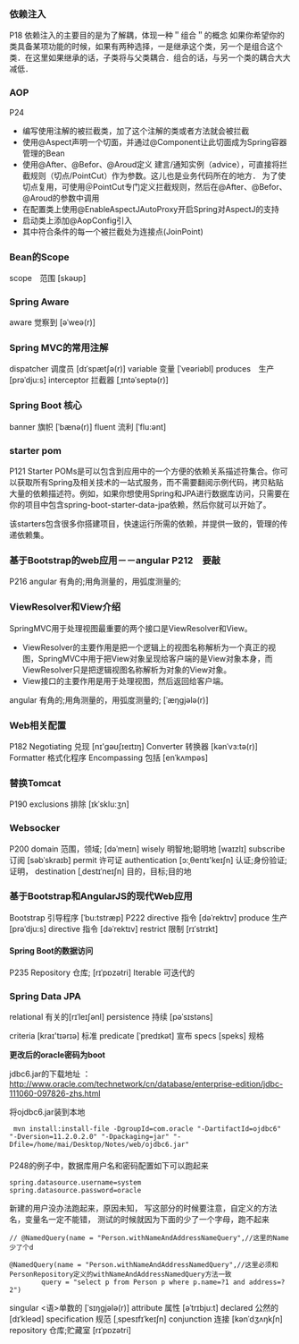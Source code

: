 ### 依赖注入
P18
依赖注入的主要目的是为了解耦，体现一种＂组合＂的概念
如果你希望你的类具备某项功能的时候，如果有两种选择，一是继承这个类，另一个是组合这个类．在这里如果继承的话，子类将与父类耦合．组合的话，与另一个类的耦合大大减低．

### AOP
P24

* 编写使用注解的被拦截类，加了这个注解的类或者方法就会被拦截
* 使用@Aspect声明一个切面，并通过@Component让此切面成为Spring容器管理的Bean
* 使用@After、@Befor、@Aroud定义 建言/通知实例（advice），可直接将拦截规则（切点/PointCut）作为参数。这儿也是业务代码所在的地方．
为了使切点复用，可使用＠PointCut专门定义拦截规则，然后在@After、@Befor、@Aroud的参数中调用
* 在配置类上使用@EnableAspectJAutoProxy开启Spring对AspectJ的支持
* 启动类上添加@AopConfig引入
* 其中符合条件的每一个被拦截处为连接点(JoinPoint)

### Bean的Scope
scope　范围  [skəʊp]

### Spring Aware
aware 觉察到  [əˈweə(r)] 

### Spring MVC的常用注解
dispatcher 调度员 [dɪˈspætʃə(r)] 
variable 变量 [ˈveəriəbl] 
produces　生产 [prəˈdju:s] 
interceptor 拦截器 [ˌɪntəˈseptə(r)]

### Spring  Boot 核心
banner 旗帜 [ˈbænə(r)] 
fluent 流利 [ˈflu:ənt] 

### starter pom
P121
Starter POMs是可以包含到应用中的一个方便的依赖关系描述符集合。你可以获取所有Spring及相关技术的一站式服务，而不需要翻阅示例代码，拷贝粘贴大量的依赖描述符。例如，如果你想使用Spring和JPA进行数据库访问，只需要在你的项目中包含spring-boot-starter-data-jpa依赖，然后你就可以开始了。

该starters包含很多你搭建项目，快速运行所需的依赖，并提供一致的，管理的传递依赖集。

### 基于Bootstrap的web应用－－angular P212　要敲
P216
angular 有角的;用角测量的，用弧度测量的;

### ViewResolver和View介绍
SpringMVC用于处理视图最重要的两个接口是ViewResolver和View。
* ViewResolver的主要作用是把一个逻辑上的视图名称解析为一个真正的视图，SpringMVC中用于把View对象呈现给客户端的是View对象本身，而ViewResolver只是把逻辑视图名称解析为对象的View对象。
* View接口的主要作用是用于处理视图，然后返回给客户端。

angular 有角的;用角测量的，用弧度测量的; [ˈæŋgjələ(r)] 
### Web相关配置
P182
Negotiating 兑现 [nɪ'ɡəʊʃɪeɪtɪŋ]
Converter  转换器  [kənˈvɜ:tə(r)]
Formatter  格式化程序
Encompassing  包括 [enˈkʌmpəs]

### 替换Tomcat
P190
exclusions 排除 [ɪkˈsklu:ʒn] 

### Websocker
P200
domain 范围，领域; [dəˈmeɪn] 
wisely 明智地;聪明地 [waɪzlɪ] 
subscribe 订阅  [səbˈskraɪb] 
permit 许可证
authentication [ɔ:ˌθentɪ'keɪʃn] 认证;身份验证;证明，
destination  [ˌdestɪˈneɪʃn] 目的，目标;目的地
### 基于Bootstrap和AngularJS的现代Web应用
Bootstrap  引导程序  [ˈbu:tstræp]
P222
directive  指令  [dəˈrektɪv] 
produce 生产 [prəˈdju:s] 
directive  指令  [dəˈrektɪv] 
restrict  限制 [rɪˈstrɪkt] 

#### Spring Boot的数据访问 
P235
Repository 仓库; [rɪˈpɒzətri] 
Iterable 可迭代的

### Spring Data JPA
relational 有关的[rɪˈleɪʃənl]
persistence 持续  [pəˈsɪstəns]

criteria [kraɪ'tɪərɪə] 标准
predicate [ˈpredɪkət] 宣布
specs   [speks] 规格

**更改后的oracle密码为boot**

jdbc6.jar的下载地址 ：http://www.oracle.com/technetwork/cn/database/enterprise-edition/jdbc-111060-097826-zhs.html

将ojdbc6.jar装到本地
```
 mvn install:install-file -DgroupId=com.oracle "-DartifactId=ojdbc6" "-Dversion=11.2.0.2.0" "-Dpackaging=jar" "-Dfile=/home/mai/Desktop/Notes/web/ojdbc6.jar"
```
####
P248的例子中，数据库用户名和密码配置如下可以跑起来
```
spring.datasource.username=system
spring.datasource.password=oracle
```
新建的用户没办法跑起来，原因未知，
写这部分的时候要注意，自定义的方法名，变量名一定不能错，
测试的时候就因为下面的少了一个字母，跑不起来
```
// @NamedQuery(name = "Person.withNameAndAddressNameQuery",//这里的Name 少了个d

@NamedQuery(name = "Person.withNameAndAddressNamedQuery",//这里必须和PersonRepository定义的withNameAndAddressNamedQuery方法一致
        query = "select p from Person p where p.name=?1 and address=?2")
```

singular <语>单数的 [ˈsɪŋgjələ(r)] 
attribute 属性  [əˈtrɪbju:t] 
declared 公然的  [dɪˈkleəd]
specification  规范 [ˌspesɪfɪˈkeɪʃn]
conjunction  连接  [kənˈdʒʌŋkʃn] 
repository  仓库;贮藏室   [rɪˈpɒzətri] 

